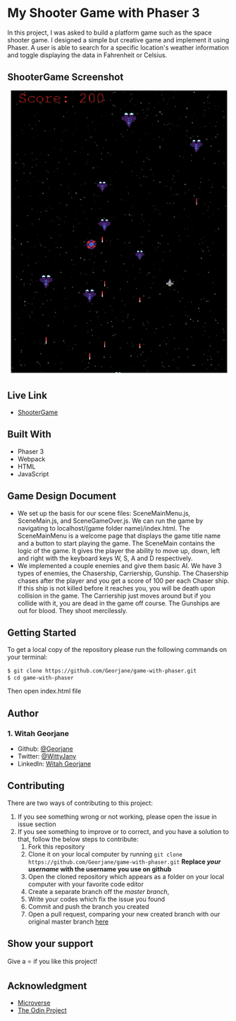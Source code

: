 # My Shooter Game with Phaser 3
In this project, I was asked to build a platform game such as the space shooter game. I designed a simple but creative game and implement it using Phaser. 
A user is able to search for a specific location's weather information and toggle displaying the data in Fahrenheit or Celsius.

## ShooterGame Screenshot
![](spaceshooter.png)

## Live Link
- [ShooterGame]()

## Built With
- Phaser 3
- Webpack
- HTML
- JavaScript

## Game Design Document
- We set up the basis for our scene files: SceneMainMenu.js, SceneMain.js, and SceneGameOver.js. We can run the game by navigating to localhost/(game folder name)/index.html.
The SceneMainMenu is a welcome page that displays the game title name and a button to start playing the game.
The SceneMain contains the logic of the game. It gives the player the ability to move up, down, left and right with the keyboard keys W, S, A and D respectively.
- We implemented a couple enemies and give them basic AI.
We have 3 types of enemies, the Chasership, Carriership, Gunship.
The Chasership chases after the player and you get a score of 100 per each Chaser ship. If this ship is not killed before it reaches you, you will be death upon collision in the game.
The Carriership just moves around but if you collide with it, you are dead in the game off course.
The Gunships are out for blood. They shoot mercilessly.


## Getting Started
To get a local copy of the repository please run the following commands on your terminal:
```
$ git clone https://github.com/Georjane/game-with-phaser.git
$ cd game-with-phaser
```
Then open index.html file


## Author

### 1. Witah Georjane
* Github: [@Georjane](https://github.com/Georjane)
* Twitter: [@WittyJany](https://twitter.com/WittyJany)
* LinkedIn: [Witah Georjane](https://www.linkedin.com/in/witah-georjane)

## Contributing
There are two ways of contributing to this project:

1. If you see something wrong or not working, please open the issue in issue section
2. If you see something to improve or to correct, and you have a solution to that, follow the below steps to contribute:
    1. Fork this repository
    2. Clone it on your local computer by running `git clone https://github.com/Georjane/game-with-phaser.git` __Replace *your username* with the username you use on github__
    3. Open the cloned repository which appears as a folder on your local computer with your favorite code editor
    4. Create a separate branch off the *master branch*,
    5. Write your codes which fix the issue you found
    6. Commit and push the branch you created
    7. Open a pull request, comparing your new created branch with our original master branch [here](https://github.com/Georjane/game-with-phaser/pulls)

## Show your support

Give a ⭐️ if you like this project!

## Acknowledgment
* [Microverse](https://www.microvese.org)
* [The Odin Project](https://www.theodinproject.com)